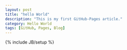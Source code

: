 ```yaml
---
layout: post
title: "hello World"
description: "This is my first GitHub-Pages article."
category: Hello World
tags: [GitHub, Pages, Blog]
---
```

{% include JB/setup %}
